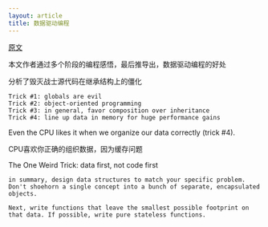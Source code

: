 ```yaml
---
layout: article
title: 数据驱动编程
---
```


[原文](http://etodd.io/2015/09/28/one-weird-trick-better-code/)

本文作者通过多个阶段的编程感悟，最后推导出，数据驱动编程的好处


分析了毁灭战士源代码在继承结构上的僵化


```
Trick #1: globals are evil
Trick #2: object-oriented programming
Trick #3: in general, favor composition over inheritance
Trick #4: line up data in memory for huge performance gains
```

Even the CPU likes it when we organize our data correctly (trick #4).

CPU喜欢你正确的组织数据，因为缓存问题


The One Weird Trick: data first, not code first


```
in summary, design data structures to match your specific problem. Don't shoehorn a single concept into a bunch of separate, encapsulated objects.

Next, write functions that leave the smallest possible footprint on that data. If possible, write pure stateless functions.
```


